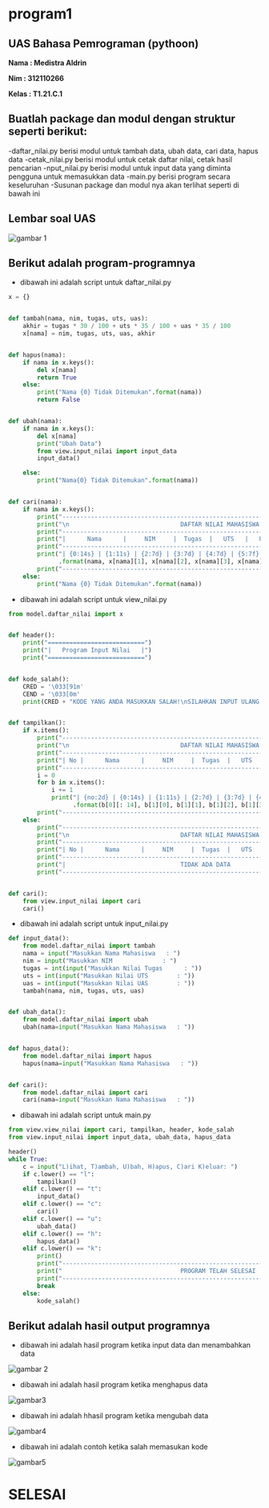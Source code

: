 # program1
## UAS Bahasa Pemrograman (pythoon)

__Nama  : Medistra Aldrin__

__Nim   : 312110266__

__Kelas : T1.21.C.1__

## Buatlah package dan modul dengan struktur seperti berikut:
-daftar_nilai.py berisi modul untuk tambah data, ubah data, cari data, hapus data
-cetak_nilai.py berisi modul untuk cetak daftar nilai, cetak hasil pencarian
-nput_nilai.py berisi modul untuk input data yang diminta pengguna untuk memasukkan data
-main.py berisi program secara keseluruhan
-Susunan package dan modul nya akan terlihat seperti di bawah ini

## Lembar soal UAS

![gambar 1](screenshot/ss1.png)

## Berikut adalah program-programnya
- dibawah ini adalah script untuk daftar_nilai.py

```py
x = {}


def tambah(nama, nim, tugas, uts, uas):
    akhir = tugas * 30 / 100 + uts * 35 / 100 + uas * 35 / 100
    x[nama] = nim, tugas, uts, uas, akhir


def hapus(nama):
    if nama in x.keys():
        del x[nama]
        return True
    else:
        print("Nama {0} Tidak Ditemukan".format(nama))
        return False


def ubah(nama):
    if nama in x.keys():
        del x[nama]
        print("Ubah Data")
        from view.input_nilai import input_data
        input_data()

    else:
        print("Nama{0} Tidak Ditemukan".format(nama))


def cari(nama):
    if nama in x.keys():
        print("---------------------------------------------------------------------------------")
        print("\n                               DAFTAR NILAI MAHASISWA                    ")
        print("---------------------------------------------------------------------------------")
        print("|      Nama      |     NIM     |  Tugas  |   UTS   |   UAS   |    Akhir    |")
        print("---------------------------------------------------------------------------------")
        print("| {0:14s} | {1:11s} | {2:7d} | {3:7d} | {4:7d} | {5:7f}   |"
              .format(nama, x[nama][1], x[nama][2], x[nama][3], x[nama][4], x[nama][5]))
        print("---------------------------------------------------------------------------------")
    else:
        print("Nama {0} Tidak Ditemukan".format(nama))

```
- dibawah ini adalah script untuk view_nilai.py

```py
from model.daftar_nilai import x


def header():
    print("===========================")
    print("|   Program Input Nilai   |")
    print("===========================")


def kode_salah():
    CRED = '\033[91m'
    CEND = '\033[0m'
    print(CRED + "KODE YANG ANDA MASUKKAN SALAH!\nSILAHKAN INPUT ULANG KODE YANG BENAR." + CEND)


def tampilkan():
    if x.items():
        print("---------------------------------------------------------------------------------")
        print("\n                               DAFTAR NILAI MAHASISWA                    ")
        print("---------------------------------------------------------------------------------")
        print("| No |      Nama      |     NIM     |  Tugas  |   UTS   |   UAS   |    Akhir    |")
        print("---------------------------------------------------------------------------------")
        i = 0
        for b in x.items():
            i += 1
            print("| {no:2d} | {0:14s} | {1:11s} | {2:7d} | {3:7d} | {4:7d} | {5:7f}   |"
                  .format(b[0][: 14], b[1][0], b[1][1], b[1][2], b[1][3], b[1][4], no=i))
        print("---------------------------------------------------------------------------------")
    else:
        print("---------------------------------------------------------------------------------")
        print("\n                               DAFTAR NILAI MAHASISWA                    ")
        print("---------------------------------------------------------------------------------")
        print("| No |      Nama      |     NIM     |  Tugas  |   UTS   |   UAS   |    Akhir    |")
        print("---------------------------------------------------------------------------------")
        print("|                                TIDAK ADA DATA                                 |")
        print("---------------------------------------------------------------------------------")


def cari():
    from view.input_nilai import cari
    cari()

```
- dibawah ini adalah script untuk input_nilai.py

```py
def input_data():
    from model.daftar_nilai import tambah
    nama = input("Masukkan Nama Mahasiswa   : ")
    nim = input("Masukkan NIM              : ")
    tugas = int(input("Masukkan Nilai Tugas      : "))
    uts = int(input("Masukkan Nilai UTS        : "))
    uas = int(input("Masukkan Nilai UAS        : "))
    tambah(nama, nim, tugas, uts, uas)


def ubah_data():
    from model.daftar_nilai import ubah
    ubah(nama=input("Masukkan Nama Mahasiswa   : "))


def hapus_data():
    from model.daftar_nilai import hapus
    hapus(nama=input("Masukkan Nama Mahasiswa   : "))


def cari():
    from model.daftar_nilai import cari
    cari(nama=input("Masukkan Nama Mahasiswa   : "))

```
- dibawah ini adalah script untuk main.py

```py
from view.view_nilai import cari, tampilkan, header, kode_salah
from view.input_nilai import input_data, ubah_data, hapus_data

header()
while True:
    c = input("L)ihat, T)ambah, U)bah, H)apus, C)ari K)eluar: ")
    if c.lower() == "l":
        tampilkan()
    elif c.lower() == "t":
        input_data()
    elif c.lower() == "c":
        cari()
    elif c.lower() == "u":
        ubah_data()
    elif c.lower() == "h":
        hapus_data()
    elif c.lower() == "k":
        print()
        print("---------------------------------------------------------------------------------")
        print("                                 PROGRAM TELAH SELESAI                    ")
        print("---------------------------------------------------------------------------------")
        break
    else:
        kode_salah()

```

## Berikut adalah hasil output programnya

- dibawah ini adalah hasil program ketika  input data dan menambahkan data

![gambar 2](screenshot/output1.png)

- dibawah ini adalah hasil program ketika menghapus data

![gambar3](screenshot/output2.png)

- dibawah ini adalah hhasil program ketika mengubah data

![gambar4](screenshot/output3.png)

-  dibawah ini adalah contoh ketika salah memasukan kode

![gambar5](screenshot/output4.png)

# SELESAI